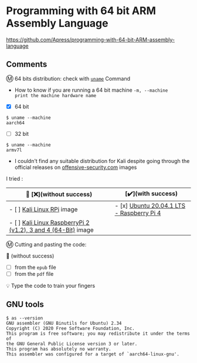 # Programming with 64 bit ARM Assembly Language

https://github.com/Apress/programming-with-64-bit-ARM-assembly-language


## Comments

:m: 64 bits distribution: check with [`uname`](https://en.wikipedia.org/wiki/Uname) Command

* How to know if you are running a 64 bit machine `-m, --machine            print the machine hardware name`

- [x] 64 bit

```
$ uname --machine
aarch64
```

- [ ] 32 bit

```
$ uname --machine
armv7l
```

* I couldn't find any suitable distribution for Kali despite going through the official releases on [offensive-security.com](https://www.offensive-security.com/kali-linux-arm-images) images

I tried : 

| :bookmark: [:x:](without success) | [:heavy_check_mark:](with success) |
|-----------------------------------|--------------------------------|
| - [ ] [Kali Linux RPi](https://images.kali.org/arm-images/kali-linux-2020.3a-rpi.img.xz) image |  - [x] [Ubuntu 20.04.1 LTS - Raspberry Pi 4](https://ubuntu.com/download/raspberry-pi/thank-you?version=20.04.1&architecture=arm64+raspi) |
| - [ ] [Kali Linux RaspberryPi 2 (v1.2), 3 and 4 (64-Bit)](https://images.kali.org/arm-images/kali-linux-2020.3a-rpi3-nexmon-64.img.xz) image | |

:m: Cutting and pasting the code:

:bookmark: (without success)
- [ ] from the `epub` file
- [ ] from the `pdf` file

:bulb: Type the code to train your fingers

## GNU tools

```
$ as --version
GNU assembler (GNU Binutils for Ubuntu) 2.34
Copyright (C) 2020 Free Software Foundation, Inc.
This program is free software; you may redistribute it under the terms of
the GNU General Public License version 3 or later.
This program has absolutely no warranty.
This assembler was configured for a target of `aarch64-linux-gnu'.
```
